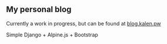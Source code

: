 ## My personal blog

Currently a work in progress, but can be found at <a href="blog.kalen.pw">blog.kalen.pw</a>

Simple Django + Alpine.js + Bootstrap
